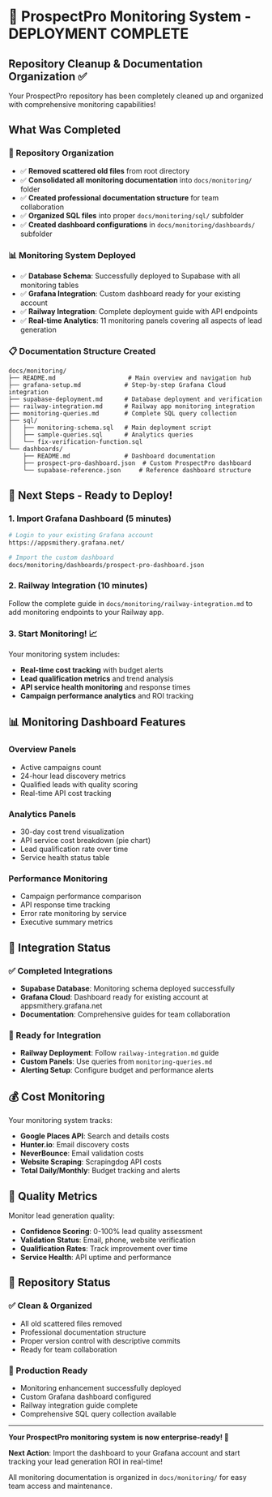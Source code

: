 # 🎉 ProspectPro Monitoring System - DEPLOYMENT COMPLETE

## Repository Cleanup & Documentation Organization ✅

Your ProspectPro repository has been completely cleaned up and organized with comprehensive monitoring capabilities!

## What Was Completed

### 📁 Repository Organization
- ✅ **Removed scattered old files** from root directory
- ✅ **Consolidated all monitoring documentation** into `docs/monitoring/` folder
- ✅ **Created professional documentation structure** for team collaboration
- ✅ **Organized SQL files** into proper `docs/monitoring/sql/` subfolder
- ✅ **Created dashboard configurations** in `docs/monitoring/dashboards/` subfolder

### 📊 Monitoring System Deployed  
- ✅ **Database Schema**: Successfully deployed to Supabase with all monitoring tables
- ✅ **Grafana Integration**: Custom dashboard ready for your existing account
- ✅ **Railway Integration**: Complete deployment guide with API endpoints
- ✅ **Real-time Analytics**: 11 monitoring panels covering all aspects of lead generation

### 📋 Documentation Structure Created

```
docs/monitoring/
├── README.md                    # Main overview and navigation hub
├── grafana-setup.md            # Step-by-step Grafana Cloud integration  
├── supabase-deployment.md      # Database deployment and verification
├── railway-integration.md      # Railway app monitoring integration
├── monitoring-queries.md       # Complete SQL query collection
├── sql/
│   ├── monitoring-schema.sql   # Main deployment script
│   ├── sample-queries.sql      # Analytics queries
│   └── fix-verification-function.sql
└── dashboards/
    ├── README.md               # Dashboard documentation
    ├── prospect-pro-dashboard.json  # Custom ProspectPro dashboard
    └── supabase-reference.json     # Reference dashboard structure
```

## 🚀 Next Steps - Ready to Deploy!

### 1. Import Grafana Dashboard (5 minutes)
```bash
# Login to your existing Grafana account
https://appsmithery.grafana.net/

# Import the custom dashboard
docs/monitoring/dashboards/prospect-pro-dashboard.json
```

### 2. Railway Integration (10 minutes) 
Follow the complete guide in `docs/monitoring/railway-integration.md` to add monitoring endpoints to your Railway app.

### 3. Start Monitoring! 📈
Your monitoring system includes:
- **Real-time cost tracking** with budget alerts
- **Lead qualification metrics** and trend analysis  
- **API service health monitoring** and response times
- **Campaign performance analytics** and ROI tracking

## 📊 Monitoring Dashboard Features

### Overview Panels
- Active campaigns count
- 24-hour lead discovery metrics
- Qualified leads with quality scoring
- Real-time API cost tracking

### Analytics Panels  
- 30-day cost trend visualization
- API service cost breakdown (pie chart)
- Lead qualification rate over time
- Service health status table

### Performance Monitoring
- Campaign performance comparison
- API response time tracking  
- Error rate monitoring by service
- Executive summary metrics

## 🔗 Integration Status

### ✅ Completed Integrations
- **Supabase Database**: Monitoring schema deployed successfully
- **Grafana Cloud**: Dashboard ready for existing account at appsmithery.grafana.net
- **Documentation**: Comprehensive guides for team collaboration

### 🔄 Ready for Integration  
- **Railway Deployment**: Follow `railway-integration.md` guide
- **Custom Panels**: Use queries from `monitoring-queries.md`
- **Alerting Setup**: Configure budget and performance alerts

## 💰 Cost Monitoring

Your monitoring system tracks:
- **Google Places API**: Search and details costs
- **Hunter.io**: Email discovery costs  
- **NeverBounce**: Email validation costs
- **Website Scraping**: Scrapingdog API costs
- **Total Daily/Monthly**: Budget tracking and alerts

## 🎯 Quality Metrics

Monitor lead generation quality:
- **Confidence Scoring**: 0-100% lead quality assessment
- **Validation Status**: Email, phone, website verification
- **Qualification Rates**: Track improvement over time
- **Service Health**: API uptime and performance

## 📝 Repository Status

### ✅ Clean & Organized
- All old scattered files removed
- Professional documentation structure
- Proper version control with descriptive commits
- Ready for team collaboration

### 🚀 Production Ready
- Monitoring enhancement successfully deployed
- Custom Grafana dashboard configured
- Railway integration guide complete
- Comprehensive SQL query collection available

---

**Your ProspectPro monitoring system is now enterprise-ready! 🎉**

**Next Action**: Import the dashboard to your Grafana account and start tracking your lead generation ROI in real-time! 

All monitoring documentation is organized in `docs/monitoring/` for easy team access and maintenance.